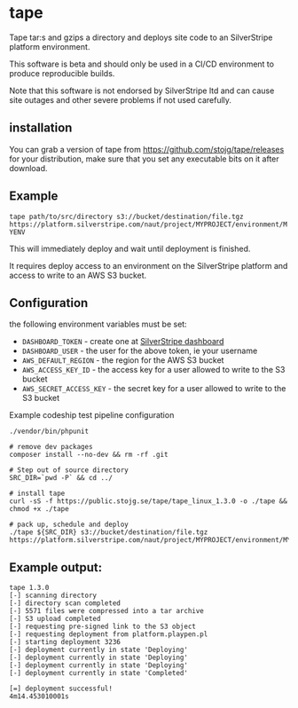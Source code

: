 # tape

Tape tar:s and gzips a directory and deploys site code to an SilverStripe platform environment.

This software is beta and should only be used in a CI/CD environment to produce reproducible builds.

Note that this software is not endorsed by SilverStripe ltd and can cause site outages and other
severe problems if not used carefully.

## installation

You can grab a version of tape from https://github.com/stojg/tape/releases for your distribution, make
sure that you set any executable bits on it after download.

## Example

`tape path/to/src/directory s3://bucket/destination/file.tgz https://platform.silverstripe.com/naut/project/MYPROJECT/environment/MYENV`

This will immediately deploy and wait until deployment is finished.

It requires deploy access to an environment on the SilverStripe platform and access to write to an AWS S3 bucket.

## Configuration

the following environment variables must be set:

 - `DASHBOARD_TOKEN` - create one at [SilverStripe dashboard](https://platform.silverstripe.com/naut/profile)
 - `DASHBOARD_USER` - the user for the above token, ie your username
 - `AWS_DEFAULT_REGION` - the region for the AWS S3 bucket
 - `AWS_ACCESS_KEY_ID` - the access key for a user allowed to write to the S3 bucket
 - `AWS_SECRET_ACCESS_KEY` - the secret key for a user allowed to write to the S3 bucket

Example codeship test pipeline configuration

```
./vendor/bin/phpunit

# remove dev packages
composer install --no-dev && rm -rf .git

# Step out of source directory
SRC_DIR=`pwd -P` && cd ../

# install tape
curl -sS -f https://public.stojg.se/tape/tape_linux_1.3.0 -o ./tape && chmod +x ./tape

# pack up, schedule and deploy
./tape ${SRC_DIR} s3://bucket/destination/file.tgz https://platform.silverstripe.com/naut/project/MYPROJECT/environment/MYENV
```

## Example output:

```
tape 1.3.0
[-] scanning directory
[-] directory scan completed
[-] 5571 files were compressed into a tar archive
[-] S3 upload completed
[-] requesting pre-signed link to the S3 object
[-] requesting deployment from platform.playpen.pl
[-] starting deployment 3236
[-] deployment currently in state 'Deploying'
[-] deployment currently in state 'Deploying'
[-] deployment currently in state 'Deploying'
[-] deployment currently in state 'Completed'

[=] deployment successful!
4m14.453010001s
```

